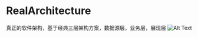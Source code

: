 # RealArchitecture
真正的软件架构，基于经典三层架构方案，数据源层，业务层，展现层
![Alt Text](https://github.com/jessie345/RealArchitecture/app/architecture.png)

